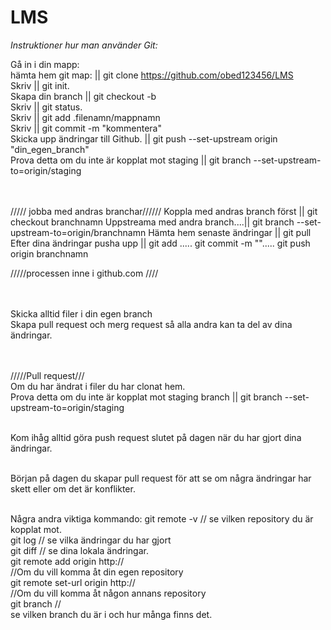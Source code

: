 # LMS



*Instruktioner hur man använder Git:*

Gå in i din mapp:<br>
hämta hem git map: || git clone https://github.com/obed123456/LMS<br>
Skriv || git init.<br>
Skapa din branch || git checkout -b<br>
Skriv || git status.<br>
Skriv || git add .filenamn/mappnamn<br>
Skriv || git commit -m "kommentera"<br>
Skicka upp ändringar till Github. || git push --set-upstream origin "din_egen_branch" <br>
Prova detta om du inte är kopplat mot staging || git branch --set-upstream-to=origin/staging<br><br><br>

///// jobba med andras branchar//////
Koppla med andras branch först || git checkout branchnamn
Uppstreama med andra branch....|| git branch --set-upstream-to=origin/branchnamn
Hämta hem senaste ändringar    || git pull 
Efter dina ändringar pusha upp || git add ..... git commit -m ""..... git push origin branchnamn

/////processen inne i github.com ////<br><br><br>

Skicka alltid filer i din egen branch<br>
Skapa pull request och merg request så alla andra kan ta del av dina ändringar. <br><br><br>

/////Pull request///<br>
Om du har ändrat i filer du har clonat hem. <br>
Prova detta om du inte är kopplat mot staging branch || git branch --set-upstream-to=origin/staging<br><br>


Kom ihåg alltid göra push request slutet på dagen när du har gjort dina ändringar. <br><br>

Början på dagen du skapar pull request för att se om några ändringar har skett eller om det är konflikter. <br><br>


Några andra viktiga kommando:
git remote -v  // se vilken repository du är kopplat mot. <br>
git log // se vilka ändringar du har gjort <br>
git diff // se dina lokala ändringar. <br>
git remote add origin http:// <br>//Om du vill komma åt din egen repository <br>
git remote set-url origin http:// <br> //Om du vill komma åt någon annans repository <br>
git branch //<br> se vilken branch du är i och hur många finns det.
